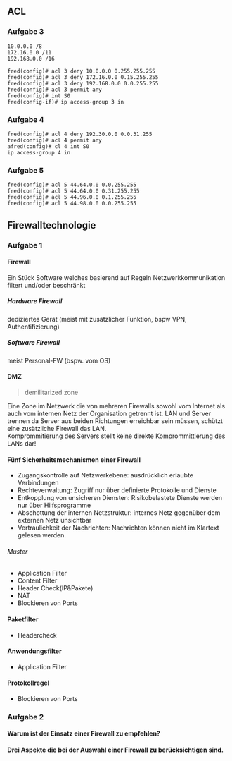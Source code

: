 ## ACL
### Aufgabe 3

```
10.0.0.0 /8  
172.16.0.0 /11  
192.168.0.0 /16  
```

```
fred(config)# acl 3 deny 10.0.0.0 0.255.255.255  
fred(config)# acl 3 deny 172.16.0.0 0.15.255.255  
fred(config)# acl 3 deny 192.168.0.0 0.0.255.255
fred(config)# acl 3 permit any  
fred(config)# int S0  
fred(config-if)# ip access-group 3 in  
```

### Aufgabe 4
```
fred(config)# acl 4 deny 192.30.0.0 0.0.31.255
fred(config)# acl 4 permit any
afred(config)# cl 4 int S0
ip access-group 4 in
```

### Aufgabe 5

```
fred(config)# acl 5 44.64.0.0 0.0.255.255  
fred(config)# acl 5 44.64.0.0 0.31.255.255  
fred(config)# acl 5 44.96.0.0 0.1.255.255  
fred(config)# acl 5 44.98.0.0 0.0.255.255  
```

## Firewalltechnologie

### Aufgabe 1
#### Firewall
Ein Stück Software welches basierend auf Regeln Netzwerkkommunikation filtert und/oder beschränkt
##### Hardware Firewall
dediziertes Gerät (meist mit zusätzlicher Funktion, bspw VPN, Authentifizierung)
##### Software Firewall
meist Personal-FW (bspw. vom OS)
#### DMZ
>demilitarized zone  

Eine Zone im Netzwerk die von mehreren Firewalls sowohl vom Internet als auch vom internen Netz der Organisation getrennt ist.
LAN und Server trennen da Server aus beiden Richtungen erreichbar sein müssen, schützt eine zusätzliche Firewall das LAN.  
Komprommitierung des Servers stellt keine direkte Komprommittierung des LANs dar!
#### Fünf Sicherheitsmechanismen einer Firewall
- Zugangskontrolle auf Netzwerkebene: ausdrücklich erlaubte Verbindungen 
- Rechteverwaltung: Zugriff nur über definierte Protokolle und Dienste 
- Entkopplung von unsicheren Diensten: Risikobelastete Dienste werden nur über Hilfsprogramme 
- Abschottung der internen Netzstruktur: internes Netz gegenüber dem externen Netz unsichtbar
- Vertraulichkeit der Nachrichten: Nachrichten können nicht im Klartext gelesen werden.
###### Muster
- Application Filter
- Content Filter
- Header Check(IP&Pakete)
- NAT
- Blockieren von Ports
#### Paketfilter
- Headercheck
#### Anwendungsfilter
- Application Filter
#### Protokollregel
- Blockieren von Ports

### Aufgabe 2
#### Warum ist der Einsatz einer Firewall zu empfehlen?


#### Drei Aspekte die bei der Auswahl einer Firewall zu berücksichtigen sind.